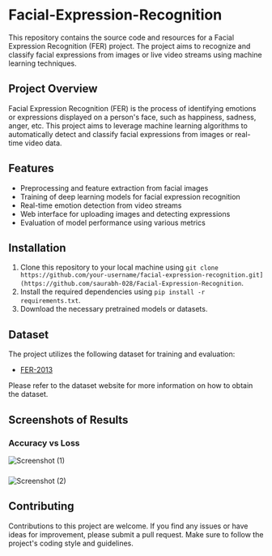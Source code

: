 # Facial-Expression-Recognition
This repository contains the source code and resources for a Facial Expression Recognition (FER) project. The project aims to recognize and classify facial expressions from images or live video streams using machine learning techniques.

## Project Overview
Facial Expression Recognition (FER) is the process of identifying emotions or expressions displayed on a person's face, such as happiness, sadness, anger, etc. This project aims to leverage machine learning algorithms to automatically detect and classify facial expressions from images or real-time video data.

## Features
- Preprocessing and feature extraction from facial images
- Training of deep learning models for facial expression recognition
- Real-time emotion detection from video streams
- Web interface for uploading images and detecting expressions
- Evaluation of model performance using various metrics

## Installation

1. Clone this repository to your local machine using `git clone https://github.com/your-username/facial-expression-recognition.git](https://github.com/saurabh-028/Facial-Expression-Recognition`.
2. Install the required dependencies using `pip install -r requirements.txt`.
3. Download the necessary pretrained models or datasets.

## Dataset

The project utilizes the following dataset for training and evaluation:

- [FER-2013](https://www.kaggle.com/c/challenges-in-representation-learning-facial-expression-recognition-challenge/data)

Please refer to the dataset website for more information on how to obtain the dataset.

## Screenshots of Results

### Accuracy vs Loss
![Screenshot (1)]([https://user-images.githubusercontent.com/80406834/160917335-eedea09a-c629-461c-967f-d7c6af792d63.png](https://github.com/saurabh-028/Facial-Expression-Recognition/blob/main/results/mod%202%20acc%20vs%20loss.png))

### 
![Screenshot (2)]([[https://user-images.githubusercontent.com/80406834/160917335-eedea09a-c629-461c-967f-d7c6af792d63.png](https://github.com/saurabh-028/Facial-Expression-Recognition/blob/main/results/mod%202%20acc%20vs%20loss.png)](https://github.com/saurabh-028/Facial-Expression-Recognition/blob/main/results/mod%202%20class.png))

## Contributing

Contributions to this project are welcome. If you find any issues or have ideas for improvement, please submit a pull request. Make sure to follow the project's coding style and guidelines.
